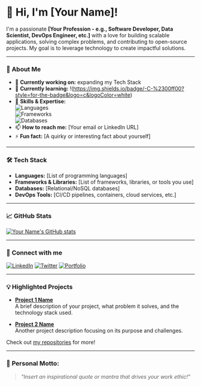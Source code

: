 # 👋 Hi, I'm [Your Name]!

I'm a passionate **[Your Profession - e.g., Software Developer, Data Scientist, DevOps Engineer, etc.]** with a love for building scalable applications, solving complex problems, and contributing to open-source projects. My goal is to leverage technology to create impactful solutions.

---

### 🚀 **About Me**

- 🔭 **Currently working on:** expanding my Tech Stack
- 🌱 **Currently learning:** !(https://img.shields.io/badge/-C-%2300ff00?style=for-the-badge&logo=c&logoColor=white)
- 🧠 **Skills & Expertise:**  
  ![Languages](https://img.shields.io/badge/Languages-JavaScript%2C%20Python%2C%20C%2B%2B%2C%20Java-blue)  
  ![Frameworks](https://img.shields.io/badge/Frameworks-React%2C%20Node.js%2C%20Django%2C%20Spring-green)  
  ![Databases](https://img.shields.io/badge/Databases-MySQL%2C%20PostgreSQL%2C%20MongoDB-orange)
- 📫 **How to reach me:** [Your email or LinkedIn URL]
- ⚡ **Fun fact:** [A quirky or interesting fact about yourself]

---

### 🛠️ **Tech Stack**

- **Languages:** [List of programming languages]
- **Frameworks & Libraries:** [List of frameworks, libraries, or tools you use]
- **Databases:** [Relational/NoSQL databases]
- **DevOps Tools:** [CI/CD pipelines, containers, cloud services, etc.]

---

### 📈 **GitHub Stats**
[![Your Name's GitHub stats](https://github-readme-stats.vercel.app/api?username=YourGitHubUsername&show_icons=true&theme=radical)](https://github.com/YourGitHubUsername)

---

### 🔗 **Connect with me**

[![LinkedIn](https://img.shields.io/badge/LinkedIn-%230077B5.svg?style=for-the-badge&logo=linkedin&logoColor=white)](https://www.linkedin.com/in/yourprofile)
[![Twitter](https://img.shields.io/badge/Twitter-%231DA1F2.svg?style=for-the-badge&logo=Twitter&logoColor=white)](https://twitter.com/yourprofile)
[![Portfolio](https://img.shields.io/badge/Portfolio-%231572B6.svg?style=for-the-badge&logo=Google%20Chrome&logoColor=white)](https://yourportfolio.com)

---

### 💡 **Highlighted Projects**

- **[Project 1 Name](https://github.com/YourGitHubUsername/Project1)**  
  A brief description of your project, what problem it solves, and the technology stack used.

- **[Project 2 Name](https://github.com/YourGitHubUsername/Project2)**  
  Another project description focusing on its purpose and challenges.

Check out [my repositories](https://github.com/YourGitHubUsername?tab=repositories) for more!

---

### 🌟 **Personal Motto:**
> _"Insert an inspirational quote or mantra that drives your work ethic!"_

